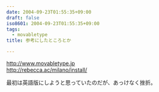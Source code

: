 ```yaml
---
date: 2004-09-23T01:55:35+09:00
draft: false
iso8601: 2004-09-23T01:55:35+09:00
tags:
  - movabletype
title: 参考にしたところとか

---
```


http://www.movabletype.jp  
http://rebecca.ac/milano/install/

最初は英語版にしようと思っていたのだが、あっけなく挫折。
